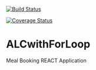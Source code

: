 [![Build Status](https://travis-ci.org/FemiOfficial/ALCwithForLoop.svg?branch=develop)](https://travis-ci.org/FemiOfficial/ALCwithForLoop)

[![Coverage Status](https://coveralls.io/repos/github/FemiOfficial/ALCwithForLoop/badge.svg)](https://coveralls.io/github/FemiOfficial/ALCwithForLoop)

# ALCwithForLoop
Meal Booking REACT Application 

